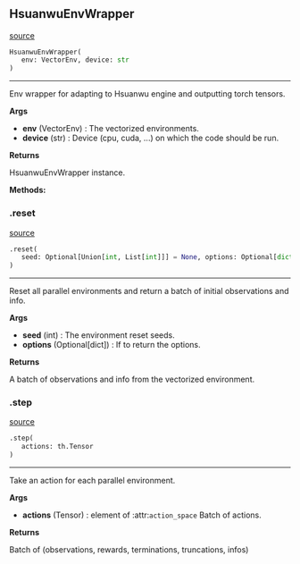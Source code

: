 #


## HsuanwuEnvWrapper
[source](https://github.com/RLE-Foundation/Hsuanwu\blob\main\hsuanwu/env/utils.py\#L11)
```python 
HsuanwuEnvWrapper(
   env: VectorEnv, device: str
)
```


---
Env wrapper for adapting to Hsuanwu engine and outputting torch tensors.


**Args**

* **env** (VectorEnv) : The vectorized environments.
* **device** (str) : Device (cpu, cuda, ...) on which the code should be run.


**Returns**

HsuanwuEnvWrapper instance.


**Methods:**


### .reset
[source](https://github.com/RLE-Foundation/Hsuanwu\blob\main\hsuanwu/env/utils.py\#L45)
```python
.reset(
   seed: Optional[Union[int, List[int]]] = None, options: Optional[dict] = None
)
```

---
Reset all parallel environments and return a batch of initial observations and info.


**Args**

* **seed** (int) : The environment reset seeds.
* **options** (Optional[dict]) : If to return the options.


**Returns**

A batch of observations and info from the vectorized environment.

### .step
[source](https://github.com/RLE-Foundation/Hsuanwu\blob\main\hsuanwu/env/utils.py\#L63)
```python
.step(
   actions: th.Tensor
)
```

---
Take an action for each parallel environment.


**Args**

* **actions** (Tensor) : element of :attr:`action_space` Batch of actions.


**Returns**

Batch of (observations, rewards, terminations, truncations, infos)
